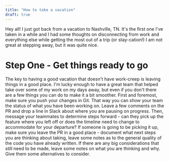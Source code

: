 ```yaml
---
title: "How to take a vacation"
draft: true
---
```

Hey all! I just got back from a vacation to Nashville, TN. It's the first one I've taken in a while and I had some thoughts on disconnecting from work and everything else while getting the most out of a trip (or stay-cation!) I am not great at stepping away, but it was quite nice.

# Step One - Get things ready to go

The key to having a good vacation that doesn't have work-creep is leaving things in a good place. I'm lucky enough to have a great team that helped take over some of my work on my days away, but even if you don't there are a few things you can do to make it a bit smoother. First and foremost, make sure you push your changes in Git. That way you can _show_ your team the status of what you have been working on. Leave a few comments on the PR and drop a line in Slack about where you are pausing on progress. Then, message your teammates to determine steps forward - can they pick up the feature where you left off or does the timeline need to change to accommodate for your departure? If someone is going to be picking it up, make sure you leave the PR in a good place - document what next steps you are thinking about taking, leave some notes as to the general quality of the code you have already written. If there are any big considerations that still need to be made, leave some notes on what you are thinking and why. Give them some alternatives to consider.
